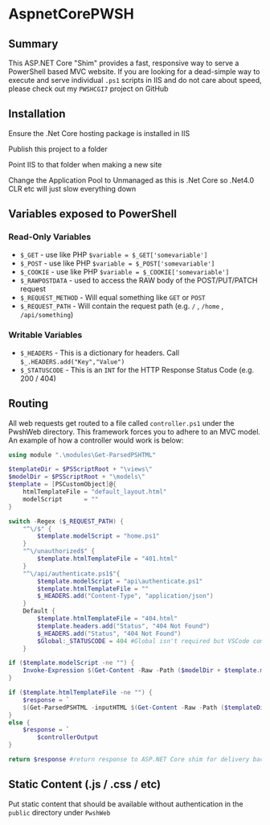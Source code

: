 # AspnetCorePWSH

## Summary
This ASP.NET Core "Shim" provides a fast, responsive way to serve a PowerShell based MVC website. If you are looking for a dead-simple way to execute and serve individual `.ps1` scripts in IIS and do not care about speed, please check out my `PWSHCGI7` project on GitHub

## Installation
Ensure the .Net Core hosting package is installed in IIS

Publish this project to a folder

Point IIS to that folder when making a new site

Change the Application Pool to Unmanaged as this is .Net Core so .Net4.0 CLR etc will just slow everything down

## Variables exposed to PowerShell
### Read-Only Variables
- `$_GET` - use like PHP `$variable = $_GET['somevariable']`
- `$_POST` - use like PHP `$variable = $_POST['somevariable']`
- `$_COOKIE` - use like PHP `$variable = $_COOKIE['somevariable']`
- `$_RAWPOSTDATA` - used to access the RAW body of the POST/PUT/PATCH request
- `$_REQUEST_METHOD` - Will equal something like `GET` or `POST`
- `$_REQUEST_PATH` - Will contain the request path (e.g. `/` , `/home` , `/api/something`)

### Writable Variables
- `$_HEADERS` - This is a dictionary for headers. Call `$_.HEADERS.add("Key","Value")`
- `$_STATUSCODE` - This is an `INT` for the HTTP Response Status Code (e.g. 200 / 404)

## Routing
All web requests get routed to a file called `controller.ps1` under the PwshWeb directory. This framework forces you to adhere to an MVC model. An example of how a controller would work is below:

```powershell
using module ".\modules\Get-ParsedPSHTML"

$templateDir = $PSScriptRoot + "\views\"
$modelDir = $PSScriptRoot + "\models\"
$template = [PSCustomObject]@{
    htmlTemplateFile = "default_layout.html"
    modelScript      = ""
}

switch -Regex ($_REQUEST_PATH) {
    "^\/$" { 
        $template.modelScript = "home.ps1"
    }
    "^\/unauthorized$" { 
        $template.htmlTemplateFile = "401.html"
    }
    "^\/api/authenticate.ps1$"{
        $template.modelScript = "api\authenticate.ps1"
        $template.htmlTemplateFile = ""
        $_HEADERS.add("Content-Type", "application/json")
    }
    Default { 
        $template.htmlTemplateFile = "404.html"
        $template.headers.add("Status", "404 Not Found")
        $_HEADERS.add("Status", "404 Not Found")
        $Global:_STATUSCODE = 404 #Global isn't required but VSCode complains otherwise
    }

if ($template.modelScript -ne "") {
    Invoke-Expression $(Get-Content -Raw -Path ($modelDir + $template.modelScript))
}

if ($template.htmlTemplateFile -ne "") { 
    $response = `
    $(Get-ParsedPSHTML -inputHTML $(Get-Content -Raw -Path ($templateDir + $template.htmlTemplateFile)))
}
else {
    $response = `
        $controllerOutput
}

return $response #return response to ASP.NET Core shim for delivery back to IIS
```

## Static Content (.js / .css / etc)
Put static content that should be available without authentication in the `public` directory under `PwshWeb`